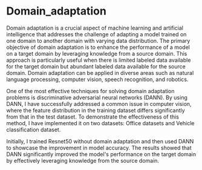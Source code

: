 # Domain_adaptation
Domain adaptation is a crucial aspect of machine learning and artificial intelligence that addresses the challenge of adapting a model trained on one domain to another domain with varying data distribution. The primary objective of domain adaptation is to enhance the performance of a model on a target domain by leveraging knowledge from a source domain. This approach is particularly useful when there is limited labeled data available for the target domain but abundant labeled data available for the source domain. Domain adaptation can be applied in diverse areas such as natural language processing, computer vision, speech recognition, and robotics.

One of the most effective techniques for solving domain adaptation problems is discriminative adversarial neural networks (DANN). By using DANN, I have successfully addressed a common issue in computer vision, where the feature distribution in the training dataset differs significantly from that in the test dataset. To demonstrate the effectiveness of this method, I have implemented it on two datasets: Office datasets and Vehicle classification dataset.

Initially, I trained Resnet50 without domain adaptation and then used DANN to showcase the improvement in model accuracy. The results showed that DANN significantly improved the model's performance on the target domain by effectively leveraging knowledge from the source domain.
